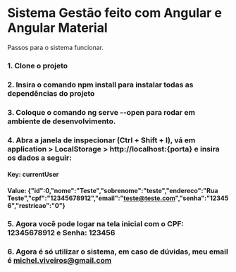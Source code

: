 # Sistema Gestão feito com Angular e Angular Material

Passos para o sistema funcionar.

### 1. Clone o projeto
### 2. Insira o comando npm install para instalar todas as dependências do projeto
### 3. Coloque o comando ng serve --open para rodar em ambiente de desenvolvimento.
### 4. Abra a janela de inspecionar (Ctrl + Shift + I), vá em application > LocalStorage > http://localhost:{porta} e insira os dados a seguir:

#### Key: currentUser
#### Value: {"id":0,"nome":"Teste","sobrenome":"teste","endereco":"Rua Teste","cpf":"12345678912","email":"teste@teste.com","senha":"123456","restricao":"0"}

### 5. Agora você pode logar na tela inicial com o CPF: 12345678912 e Senha: 123456
### 6. Agora é só utilizar o sistema, em caso de dúvidas, meu email é michel.viveiros@gmail.com
